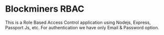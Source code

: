 # Blockminers RBAC
This is a Role Based Access Control application using Nodejs, Express, Passport Js, etc.
For authentication we have only Email & Password option.

